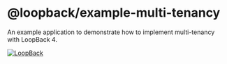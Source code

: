 # @loopback/example-multi-tenancy

An example application to demonstrate how to implement multi-tenancy with
LoopBack 4.

[![LoopBack](<https://github.com/strongloop/loopback-next/raw/master/docs/site/imgs/branding/Powered-by-LoopBack-Badge-(blue)-@2x.png>)](http://loopback.io/)
